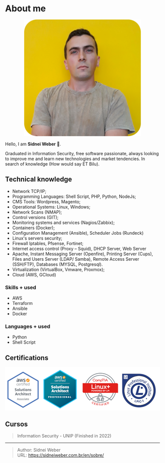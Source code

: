 # About me


<p align="center">
  <img src="/img/sidnei.png" />
</p>

Hello, I am **Sidnei Weber** :wave:.

Graduated in Information Security, free software passionate, always looking to improve me and learn new technologies and market tendencies. In search of knowledge (How would say ET Bilu).

## Technical knowledge
* Network TCP/IP;
* Programming Languages: Shell Script, PHP, Python, NodeJs;
* CMS Tools: Wordpress, Magento;
* Operational Systems: Linux, Windows;
* Network Scans (NMAP);
* Control versions (GIT);
* Monitoring systems and services (Nagios/Zabbix);
* Containers (Docker);
* Configuration Management (Ansible), Scheduler Jobs (Rundeck)
* Linux's servers security;
* Firewall Iptables, Pfsense, Fortinet;
* Internet access control (Proxy – Squid), DHCP Server, Web Server
* Apache, Instant Messaging Server (Openfire), Printing Server (Cups), Files and Users Server (LDAP/ Samba), Remote Access Server (SSH/FTP), Databases (MYSQL, Postgresql).
* Virtualization (VirtualBox, Vmware, Proxmox);
* Cloud (AWS, GCloud)

### Skills + used
* AWS
* Terraform
* Ansible
* Docker

### Languages + used
* Python
* Shell Script

## Certifications
![](/img/certificacoes.png)

## Cursos
> Information Security - UNIP (Finished in 2022)

---

> Author: Sidnei Weber  
> URL: https://sidneiweber.com.br/en/sobre/  

